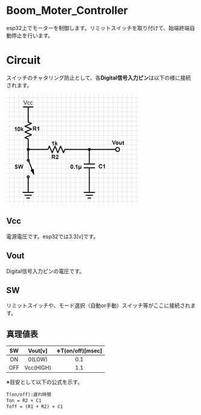 # Boom_Moter_Controller
esp32上でモーターを制御します。リミットスイッチを取り付けて、始端終端自動停止を行います。
# Circuit
スイッチのチャタリング防止として、各**Digital信号入力ピン**は以下の様に接続されます。

![Chattering_prevention](https://github.com/YukitoGoto/Legmin_Firmware/blob/master/Boom_Motor_Controller/circuits/Chattering_prevention.png)

## Vcc
電源電圧です。esp32では3.3[v]です。
## Vout
Digital信号入力ピンの電圧です。
## SW
リミットスイッチや、モード選択（自動or手動）スイッチ等がここに接続されます。
## 真理値表
|SW|Vout[v]|※T(on/off)[msec]|
|:---:|:---:|:---:|
|ON|0(LOW)|0.1|
|OFF|Vcc(HIGH)|1.1|

※目安として以下の公式を示す。
```
T(on/off):遅れ時間
Ton = R2 × C1
Toff = (R1 + R2) × C1
```